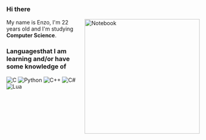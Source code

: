 ### Hi there

<img src="https://raw.githubusercontent.com/MicaelliMedeiros/micaellimedeiros/master/image/computer-illustration.png" min-width="3000px" max-width="300px" width="300px" align="right" alt="Notebook">

<p align="left"> 
  My name is Enzo, I'm 22 years old and I'm studying <strong>Computer Science</strong>.<br>
</p>

### Languages ​​that I am learning and/or have some knowledge of
![C](https://img.shields.io/badge/-C-0095d5?style=for-the-badge&logo=C&logoColor=fff)
![Python](https://img.shields.io/badge/-Python-3776ab?style=for-the-badge&logo=python&logoColor=fff)
![C++](https://img.shields.io/badge/-c++-048?style=for-the-badge&logo=cplusplus&logoColor=fff)
![C#](https://img.shields.io/badge/-C%23-201155?style=for-the-badge&logo=csharp&logoColor=fff)
![Lua](https://img.shields.io/badge/-lua-000080?style=for-the-badge&logo=lua&logoColor=fff)

 
 
